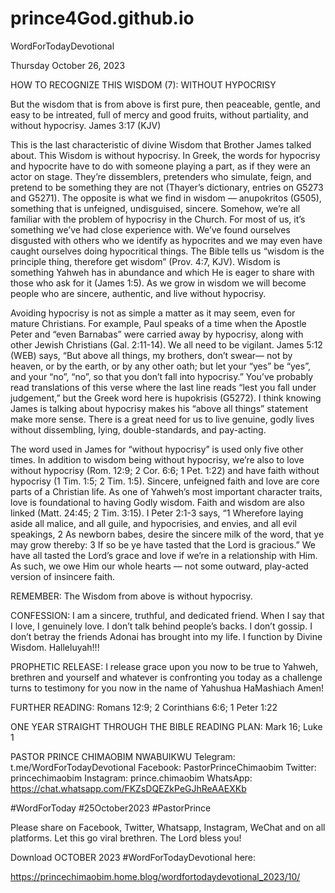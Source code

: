 # prince4God.github.io
WordForTodayDevotional

Thursday October 26, 2023

HOW TO RECOGNIZE THIS WISDOM (7):  WITHOUT HYPOCRISY 

But the wisdom that is from above is first pure, then peaceable, gentle, and easy to be intreated, full of mercy and good fruits, without partiality, and without hypocrisy.
James 3:17 (KJV)

This is the last characteristic of divine Wisdom that Brother James talked about.  This Wisdom is without hypocrisy.  In Greek, the words for hypocrisy and hypocrite have to do with someone playing a part, as if they were an actor on stage. They’re dissemblers, pretenders who simulate, feign, and pretend to be something they are not (Thayer’s dictionary, entries on G5273 and G5271). The opposite is what we find in wisdom — anupokritos (G505), something that is unfeigned, undisguised, sincere.  Somehow, we’re all familiar with the problem of hypocrisy in the Church. For most of us, it’s something we’ve had close experience with. We’ve found ourselves disgusted with others who we identify as hypocrites and we may even have caught ourselves doing hypocritical things.  The Bible tells us “wisdom is the principle thing, therefore get wisdom” (Prov. 4:7, KJV).  Wisdom is something Yahweh has in abundance and which He is eager to share with those who ask for it (James 1:5). As we grow in wisdom we will become people who are sincere, authentic, and live without hypocrisy.

Avoiding hypocrisy is not as simple a matter as it may seem, even for mature Christians. For example, Paul speaks of a time when the Apostle Peter and “even Barnabas” were carried away by hypocrisy, along with other Jewish Christians (Gal. 2:11-14). We all need to be vigilant.  James 5:12 (WEB) says, “But above all things, my brothers, don’t swear— not by heaven, or by the earth, or by any other oath; but let your “yes” be “yes”, and your “no”, “no”, so that you don’t fall into hypocrisy.”  You’ve probably read translations of this verse where the last line reads “lest you fall under judgement,” but the Greek word here is hupokrisis (G5272). I think knowing James is talking about hypocrisy makes his “above all things” statement make more sense. There is a great need for us to live genuine, godly lives without dissembling, lying, double-standards, and pay-acting.

The word used in James for “without hypocrisy” is used only five other times. In addition to wisdom being without hypocrisy, we’re also to love without hypocrisy (Rom. 12:9; 2 Cor. 6:6; 1 Pet. 1:22) and have faith without hypocrisy (1 Tim. 1:5; 2 Tim. 1:5). Sincere, unfeigned faith and love are core parts of a Christian life. As one of Yahweh’s most important character traits, love is foundational to having Godly wisdom. Faith and wisdom are also linked (Matt. 24:45; 2 Tim. 3:15).  I Peter 2:1-3 says, “1 Wherefore laying aside all malice, and all guile, and hypocrisies, and envies, and all evil speakings,  2 As newborn babes, desire the sincere milk of the word, that ye may grow thereby:  3 If so be ye have tasted that the Lord is gracious.”  We have all tasted the Lord’s grace and love if we’re in a relationship with Him. As such, we owe Him our whole hearts — not some outward, play-acted version of insincere faith.

REMEMBER:   The Wisdom from above is without hypocrisy.

CONFESSION:   I am a sincere, truthful, and dedicated friend.  When I say that I love, I genuinely love.  I don’t talk behind people’s backs.  I don’t gossip.  I don’t betray the friends Adonai has brought into my life.  I function by Divine Wisdom.  Halleluyah!!!

PROPHETIC RELEASE:   I release grace upon you now to be true to Yahweh, brethren and yourself and whatever is confronting you today as a challenge turns to testimony for you now in the name of Yahushua HaMashiach Amen!

FURTHER READING:
Romans 12:9;  2 Corinthians 6:6;  1 Peter 1:22

ONE YEAR STRAIGHT THROUGH THE BIBLE READING PLAN:
Mark 16; Luke 1

PASTOR PRINCE CHIMAOBIM NWABUIKWU
Telegram: t.me/WordForTodayDevotional
Facebook: PastorPrinceChimaobim
Twitter: princechimaobim
Instagram: prince.chimaobim
WhatsApp: https://chat.whatsapp.com/FKZsDQEZkPeGJhReAAEXKb

#WordForToday
#25October2023
#PastorPrince

Please share on Facebook, Twitter, Whatsapp, Instagram, WeChat and on all platforms. Let this go viral brethren. The Lord bless you!

Download OCTOBER 2023 #WordForTodayDevotional here:

https://princechimaobim.home.blog/wordfortodaydevotional_2023/10/
